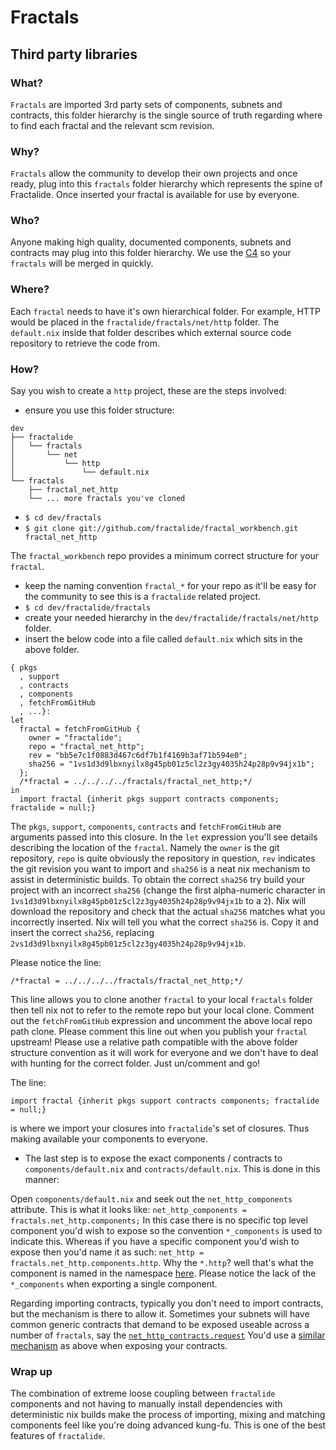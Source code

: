 # Fractals

## Third party libraries

### What?

`Fractals` are imported 3rd party sets of components, subnets and contracts, this folder hierarchy is the single source of truth regarding where to find each fractal and the relevant scm revision.

### Why?

`Fractals` allow the community to develop their own projects and once ready, plug into this `fractals` folder hierarchy which represents the spine of Fractalide. Once inserted your fractal is available for use by everyone.

### Who?

Anyone making high quality, documented components, subnets and contracts may plug into this folder hierarchy. We use the [C4](../CONTRIBUTING.md) so your `fractals` will be merged in quickly.

### Where?

Each `fractal` needs to have it's own hierarchical folder. For example, HTTP would be placed in the `fractalide/fractals/net/http` folder. The `default.nix` inside that folder describes which external source code repository to retrieve the code from.

### How?

Say you wish to create a `http` project, these are the steps involved:
* ensure you use this folder structure:

```
dev
├── fractalide
│   └── fractals
│       └── net
│           └── http
│               └── default.nix
└── fractals
    ├── fractal_net_http
    └── ... more fractals you've cloned
```
* `$ cd dev/fractals`
* `$ git clone git://github.com/fractalide/fractal_workbench.git fractal_net_http`

The `fractal_workbench` repo provides a minimum correct structure for your `fractal`.
* keep the naming convention `fractal_*` for your repo as it'll be easy for the community to see this is a `fractalide` related project.
* `$ cd dev/fractalide/fractals`
* create your needed hierarchy in the `dev/fractalide/fractals/net/http` folder.
* insert the below code into a file called `default.nix` which sits in the above folder.
```
{ pkgs
  , support
  , contracts
  , components
  , fetchFromGitHub
  , ...}:
let
  fractal = fetchFromGitHub {
    owner = "fractalide";
    repo = "fractal_net_http";
    rev = "bb5e7c1f0883d467c6df7b1f4169b3af71b594e0";
    sha256 = "1vs1d3d9lbxnyilx8g45pb01z5cl2z3gy4035h24p28p9v94jx1b";
  };
  /*fractal = ../../../../fractals/fractal_net_http;*/
in
  import fractal {inherit pkgs support contracts components; fractalide = null;}
```

The `pkgs`, `support`, `components`, `contracts` and `fetchFromGitHub` are arguments passed into this closure.
In the `let` expression you'll see details describing the location of the `fractal`. Namely the `owner` is the git repository, `repo` is quite obviously the repository in question, `rev` indicates the git revision you want to import and `sha256` is a neat nix mechanism to assist in deterministic builds. To obtain the correct `sha256` try build your project with an incorrect `sha256` (change the first alpha-numeric character in `1vs1d3d9lbxnyilx8g45pb01z5cl2z3gy4035h24p28p9v94jx1b` to a `2`). Nix will download the repository and check that the actual `sha256` matches what you incorrectly inserted. Nix will tell you what the correct `sha256` is. Copy it and insert the correct `sha256`, replacing `2vs1d3d9lbxnyilx8g45pb01z5cl2z3gy4035h24p28p9v94jx1b`.

Please notice the line:

`/*fractal = ../../../../fractals/fractal_net_http;*/`

This line allows you to clone another `fractal` to your local `fractals` folder then tell nix not to refer to the remote repo but your local clone. Comment out the `fetchFromGitHub` expression and uncomment the above local repo path clone. Please comment this line out when you publish your `fractal` upstream! Please use a relative path compatible with the above folder structure convention as it will work for everyone and we don't have to deal with hunting for the correct folder. Just un/comment and go!

The line:

`import fractal {inherit pkgs support contracts components; fractalide = null;}`

is where we import your closures into `fractalide`'s set of closures. Thus making available your components to everyone.

* The last step is to expose the exact components / contracts to `components/default.nix` and `contracts/default.nix`.
This is done in this manner:

Open `components/default.nix` and seek out the `net_http_components` attribute. This is what it looks like:
`net_http_components = fractals.net_http.components;`
In this case there is no specific top level component you'd wish to expose so the convention `*_components` is used to indicate this. Whereas if you have a specific component you'd wish to expose then you'd name it as such:
`net_http = fractals.net_http.components.http`. Why the `*.http`? well that's what the component is named in the namespace [here](https://github.com/fractalide/fractal_net_http/blob/master/components/default.nix#L5). Please notice the lack of the `*_components` when exporting a single component.

Regarding importing contracts, typically you don't need to import contracts, but the mechanism is there to allow it. Sometimes your subnets will have common generic contracts that demand to be exposed useable across a number of `fractals`, say the [`net_http_contracts.request`](https://github.com/fractalide/fractal_net_http/blob/master/contracts/default.nix#L8)
You'd use a [similar mechanism](https://github.com/fractalide/fractalide/blob/2312ac77fbb09f7a6cb2d29b79496a83aade3852/contracts/default.nix#L31) as above when exposing your contracts.

### Wrap up

The combination of extreme loose coupling between `fractalide` components and not having to manually install dependencies with deterministic nix builds make the process of importing, mixing and matching components feel like you're doing advanced kung-fu. This is one of the best features of `fractalide`.
